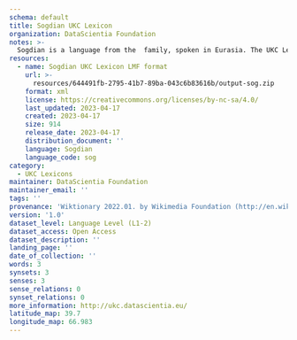 ```yaml
---
schema: default
title: Sogdian UKC Lexicon
organization: DataScientia Foundation
notes: >-
  Sogdian is a language from the  family, spoken in Eurasia. The UKC Lexicon of Sogdian is represented as a lexico-semantic network. It consists of words, word senses, synsets, as well as sense-level and synset-level relationships.
resources:
  - name: Sogdian UKC Lexicon LMF format
    url: >-
      resources/644491fb-2795-41b7-89ba-043c6b83616b/output-sog.zip
    format: xml
    license: https://creativecommons.org/licenses/by-nc-sa/4.0/
    last_updated: 2023-04-17
    created: 2023-04-17
    size: 914
    release_date: 2023-04-17
    distribution_document: ''
    language: Sogdian
    language_code: sog
category:
  - UKC Lexicons
maintainer: DataScientia Foundation
maintainer_email: ''
tags: ''
provenance: 'Wiktionary 2022.01. by Wikimedia Foundation (http://en.wiktionary.org); Princeton WordNet 2.1 by Princeton University (https://wordnet.princeton.edu)'
version: '1.0'
dataset_level: Language Level (L1-2)
dataset_access: Open Access
dataset_description: ''
landing_page: ''
date_of_collection: ''
words: 3
synsets: 3
senses: 3
sense_relations: 0
synset_relations: 0
more_information: http://ukc.datascientia.eu/
latitude_map: 39.7
longitude_map: 66.983
---
```

